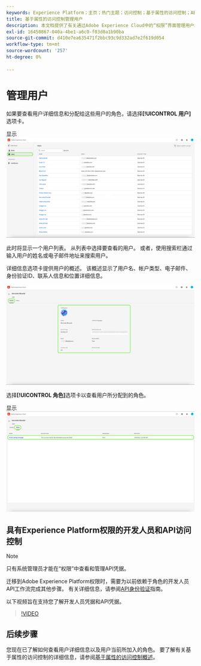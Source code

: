 ```yaml
---
keywords: Experience Platform；主页；热门主题；访问控制；基于属性的访问控制；ABAC
title: 基于属性的访问控制管理用户
description: 本文档提供了有关通过Adobe Experience Cloud中的“权限”界面管理用户和用户组的信息
exl-id: 16450867-040a-4be1-a6c0-f03d0a1b90ba
source-git-commit: d410e7ea635471f2bbc93c9d332ad7e2f619d054
workflow-type: tm+mt
source-wordcount: '257'
ht-degree: 0%

---
```


# 管理用户

如果要查看用户详细信息和分配给这些用户的角色，请选择&#x200B;**[!UICONTROL 用户]**&#x200B;选项卡。

显示![突出显示[!UICONTROL 用户]选项卡的用户页面。](../../images/flac-ui/flac-users-tab.png)

此时将显示一个用户列表。 从列表中选择要查看的用户。 或者，使用搜索栏通过输入用户的姓名或电子邮件地址来搜索用户。

详细信息选项卡提供用户的概述。 该概述显示了用户名、帐户类型、电子邮件、身份验证ID、联系人信息和位置详细信息。

![包含[!UICONTROL 详细信息]选项卡的用户详细信息页面，且用户配置文件突出显示。](../../images/flac-ui/flac-users-details.png)

选择&#x200B;**[!UICONTROL 角色]**&#x200B;选项卡以查看用户所分配到的角色。

显示![角色页面，其中突出显示[!UICONTROL 角色]选项卡和角色。](../../images/flac-ui/flac-users-roles.png)

## 具有Experience Platform权限的开发人员和API访问控制

>[!NOTE]
>
>只有系统管理员才能在“权限”中查看和管理API凭据。

迁移到Adobe Experience Platform权限时，需要为以前依赖于角色的开发人员API工作流完成其他步骤。 有关详细信息，请参阅[API身份验证](../../../landing/api-authentication.md)指南。

以下视频旨在支持您了解开发人员凭据和API凭据。

>[!VIDEO](https://video.tv.adobe.com/v/3426407/?learn=on)

## 后续步骤

您现在已了解如何查看用户详细信息以及用户当前所加入的角色。 要了解有关基于属性的访问控制的详细信息，请参阅[基于属性的访问控制概述](../overview.md)。
